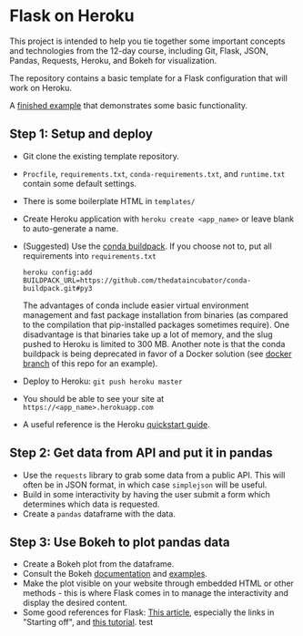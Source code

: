 # Flask on Heroku

This project is intended to help you tie together some important concepts and
technologies from the 12-day course, including Git, Flask, JSON, Pandas,
Requests, Heroku, and Bokeh for visualization.

The repository contains a basic template for a Flask configuration that will
work on Heroku.

A [finished example](https://lemurian.herokuapp.com) that demonstrates some basic functionality.

## Step 1: Setup and deploy
- Git clone the existing template repository.
- `Procfile`, `requirements.txt`, `conda-requirements.txt`, and `runtime.txt`
  contain some default settings.
- There is some boilerplate HTML in `templates/`
- Create Heroku application with `heroku create <app_name>` or leave blank to
  auto-generate a name.
- (Suggested) Use the [conda buildpack](https://github.com/thedataincubator/conda-buildpack).
  If you choose not to, put all requirements into `requirements.txt`

  `heroku config:add BUILDPACK_URL=https://github.com/thedataincubator/conda-buildpack.git#py3`

  The advantages of conda include easier virtual environment management and fast package installation from binaries (as compared to the compilation that pip-installed packages sometimes require).
  One disadvantage is that binaries take up a lot of memory, and the slug pushed to Heroku is limited to 300 MB. Another note is that the conda buildpack is being deprecated in favor of a Docker solution (see [docker branch](https://github.com/thedataincubator/flask-framework/tree/docker) of this repo for an example).
- Deploy to Heroku: `git push heroku master`
- You should be able to see your site at `https://<app_name>.herokuapp.com`
- A useful reference is the Heroku [quickstart guide](https://devcenter.heroku.com/articles/getting-started-with-python-o).

## Step 2: Get data from API and put it in pandas
- Use the `requests` library to grab some data from a public API. This will
  often be in JSON format, in which case `simplejson` will be useful.
- Build in some interactivity by having the user submit a form which determines which data is requested.
- Create a `pandas` dataframe with the data.

## Step 3: Use Bokeh to plot pandas data
- Create a Bokeh plot from the dataframe.
- Consult the Bokeh [documentation](http://bokeh.pydata.org/en/latest/docs/user_guide/embed.html)
  and [examples](https://github.com/bokeh/bokeh/tree/master/examples/embed).
- Make the plot visible on your website through embedded HTML or other methods - this is where Flask comes in to manage the interactivity and display the desired content.
- Some good references for Flask: [This article](https://realpython.com/blog/python/python-web-applications-with-flask-part-i/), especially the links in "Starting off", and [this tutorial](https://github.com/bev-a-tron/MyFlaskTutorial).
test
